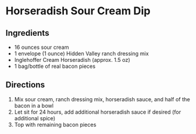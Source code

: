 # Horseradish Sour Cream Dip

## Ingredients
-  16 ounces sour cream
-  1 envelope (1 ounce) Hidden Valley ranch dressing mix
-  Inglehoffer Cream Horseradish (approx. 1.5 oz)
-  1 bag/bottle of real bacon pieces

## Directions
1.  Mix sour cream, ranch dressing mix, horseradish sauce, and half of the bacon in a bowl
1.  Let sit for 24 hours, add additional horseradish sauce if desired (for additional spice)
1.  Top with remaining bacon pieces
